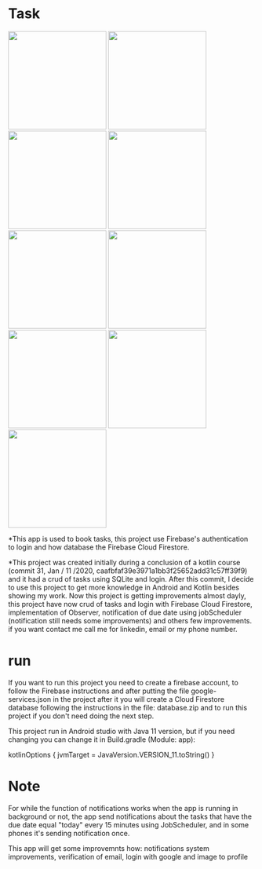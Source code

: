 # Task
<div>
        <image src="screenshots/login.jpg" width="200"/>
        <image src="screenshots/register-user.jpg" width="200"/>
        <image src="screenshots/task-uncompleted.jpg" width="200"/>
        <image src="screenshots/task-completed.jpg" width="200"/>
        <image src="screenshots/menu.jpg" width="200"/>
        <image src="screenshots/register-task.jpg" width="200"/>
        <image src="screenshots/edit-task.jpg" width="200"/>
        <image src="screenshots/deleting-task.jpg" width="200"/>
        <image src="screenshots/notification.jpg" width="200"/>
</div>

*This app is used to book tasks, this project use Firebase's authentication to login and how database the Firebase Cloud Firestore.

*This project was created initially during a conclusion of a kotlin course (commit 31, Jan / 11 /2020, caafbfaf39e3971a1bb3f25652add31c57ff39f9) and it had a crud of tasks using SQLite and login. After this commit, I decide to use this project to get more knowledge in Android and Kotlin besides showing my work. Now this project is getting improvements almost dayly, this project have now crud of tasks and login with Firebase Cloud Firestore, implementation of Observer, notification of due date using jobScheduler (notification still needs some improvements) and others few improvements.
if you want contact me call me for linkedin, email or my phone number.


# run

If you want to run this project you need to create a firebase account, to follow the Firebase instructions
and after putting the file google-services.json in the project after it you will create a Cloud Firestore
database following the instructions in the file: database.zip and to run this project if you
don't need doing the next step.

This project run in Android studio with Java 11 version, but if you need changing you can change it in Build.gradle (Module: app):

kotlinOptions {
        jvmTarget = JavaVersion.VERSION_11.toString()
    }


# Note
For while the function of notifications works when the app is running in background or not, the app send notifications about the tasks that have the due date equal "today" every 15 minutes using JobScheduler, and in some phones it's sending notification once. 

This app will get some improvemnts how: notifications system improvements, verification of email, login with google and image to profile 
